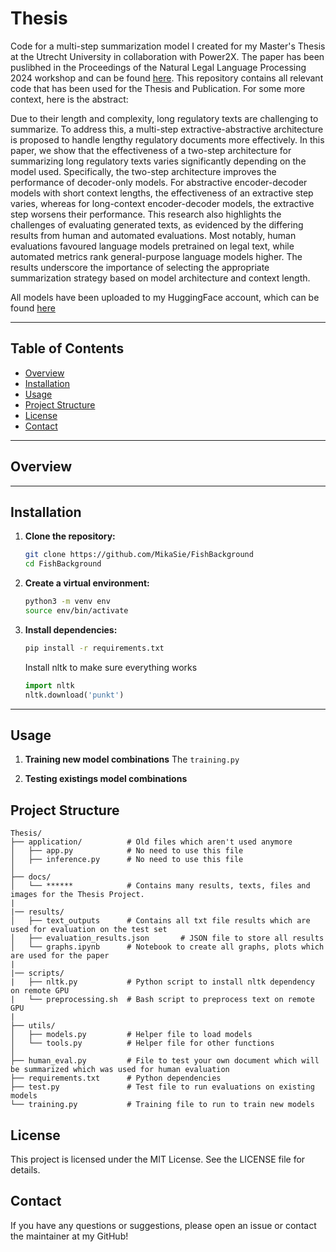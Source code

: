 # Thesis

Code for a multi-step summarization model I created for my Master's Thesis at the Utrecht University in collaboration with Power2X. The paper has been puslibhed in the Proceedings of the Natural Legal Language Processing 2024 workshop and can be found [here](https://aclanthology.org/2024.nllp-1.2/). This repository contains all relevant code that has been used for the Thesis and Publication. For some more context, here is the abstract: 

Due to their length and complexity, long regulatory texts are challenging to summarize. To address this, a multi-step extractive-abstractive architecture is proposed to handle lengthy regulatory documents more effectively. In this paper, we show that the effectiveness of a two-step architecture for summarizing long regulatory texts varies significantly depending on the model used. Specifically, the two-step architecture improves the performance of decoder-only models. For abstractive encoder-decoder models with short context lengths, the effectiveness of an extractive step varies, whereas for long-context encoder-decoder models, the extractive step worsens their performance. This research also highlights the challenges of evaluating generated texts, as evidenced by the differing results from human and automated evaluations. Most notably, human evaluations favoured language models pretrained on legal text, while automated metrics rank general-purpose language models higher. The results underscore the importance of selecting the appropriate summarization strategy based on model architecture and context length.

All models have been uploaded to my HuggingFace account, which can be found [here](https://huggingface.co/MikaSie)

---

## Table of Contents

- [Overview](#overview)
- [Installation](#installation)
- [Usage](#usage)
- [Project Structure](#project-structure)
- [License](#license)
- [Contact](#contact)

---

## Overview


---
## Installation

1. **Clone the repository:**

   ```bash
   git clone https://github.com/MikaSie/FishBackground
   cd FishBackground
   ```

2. **Create a virtual environment:**
    ```bash
    python3 -m venv env 
    source env/bin/activate
    ```

3. **Install dependencies:**
    ```bash
    pip install -r requirements.txt
    ```

    Install nltk to make sure everything works
    
    ```python
    import nltk
    nltk.download('punkt')
    ```

---

## Usage

1.  **Training new model combinations**
The ```training.py```

2. **Testing existings model combinations**



## Project Structure
```
Thesis/
├── application/          # Old files which aren't used anymore             
│   ├── app.py            # No need to use this file
│   ├── inference.py      # No need to use this file
│
├── docs/                
│   └── ******            # Contains many results, texts, files and images for the Thesis Project.
|
|── results/                 
│   ├── text_outputs      # Contains all txt file results which are used for evaluation on the test set
│   ├── evaluation_results.json       # JSON file to store all results
│   └── graphs.ipynb      # Notebook to create all graphs, plots which are used for the paper
|
|── scripts/
|   ├── nltk.py           # Python script to install nltk dependency on remote GPU
|   └── preprocessing.sh  # Bash script to preprocess text on remote GPU
|
├── utils/                 
│   ├── models.py         # Helper file to load models
│   └── tools.py          # Helper file for other functions
│
├── human_eval.py         # File to test your own document which will be summarized which was used for human evaluation
├── requirements.txt      # Python dependencies
├── test.py               # Test file to run evaluations on existing models
└── training.py           # Training file to run to train new models

```

## License

This project is licensed under the MIT License. See the LICENSE file for details.

## Contact
If you have any questions or suggestions, please open an issue or contact the maintainer at my GitHub!
